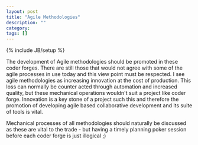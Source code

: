 ```yaml
---
layout: post
title: "Agile Methodologies"
description: ""
category:
tags: []
---
```

{% include JB/setup %}

The development of Agile methodologies should be promoted in these coder forges. There are still those that would not agree with some of the agile processes in use today and this view point must be respected. I see agile methodologies as increasing innovation at the cost of production. This loss can normally be counter acted through automation and increased quality, but these mechanical operations wouldn't suit a project like coder forge. Innovation is a key stone of a project such this and therefore the promotion of developing agile based collaborative development and its suite of tools is vital.

Mechanical processes of all methodologies should naturally be discussed as these are vital to the trade - but having a timely planning poker session before each coder forge is just illogical ;)
